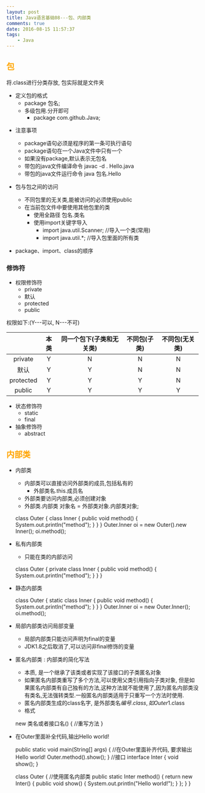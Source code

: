 ```yaml
---
layout: post
title: Java语言基础08---包、内部类
comments: true
date: 2016-08-15 11:57:37
tags:
	- Java
---
```


## <font color=orange>包</font>
将.class进行分类存放, 包实际就是文件夹

* 定义包的格式
	* package 包名;
	* 多级包用.分开即可
		* package com.github.Java;

<!--more-->
* 注意事项
	* package语句必须是程序的第一条可执行语句
	* package语句在一个Java文件中只有一个
	* 如果没有package,默认表示无包名
	* 带包的java文件编译命令 javac -d . Hello.java
	* 带包的java文件运行命令 java 包名.Hello
* 包与包之间的访问
	* 不同包里的无关类,能被访问的必须使用public
	* 在当前包文件中要使用其他包里的类
		* 使用全路径   包名.类名
		* 使用import关键字导入
			* import java.util.Scanner; //导入一个类(常用)
			* import java.util.*; //导入包里面的所有类

* package、import、class的顺序

### 修饰符 
* 权限修饰符
	* private
	* 默认
	* protected
	* public

权限如下:(Y---可以, N---不可)


||本类|同一个包下(子类和无关类)|不同包(子类)|不同包(无关类)|
|:---:|:---:|:---:|:---:|:---:|
|private|Y|N|N|N|
|默认|Y|Y|N|N|
|protected|Y|Y|Y|N|
|public|Y|Y|Y|Y|

* 状态修饰符
	* static 
	* final
* 抽象修饰符
	* abstract

## <font color=orange>内部类</font>
* 内部类

	* 内部类可以直接访问外部类的成员,包括私有的
		* 外部类名.this.成员名
	* 外部类要访问内部类,必须创建对象
	* 外部类.内部类 对象名 = 外部类对象.内部类对象;


	class Outer {
		class Inner {
			public void method() {
				System.out.println("method");
			}
		}
	}
	Outer.Inner oi = new Outer().new Inner();
	oi.method();

* 私有内部类
	* 只能在类的内部访问


	class Outer {
		private class Inner {
			public void method() {
				System.out.println("method");
			}
		}
	}

* 静态内部类


	class Outer {
		static class Inner {
			public void method() {
				System.out.println("method");
			}
		}
	}
	Outer.Inner oi = new Outer.Inner();
	oi.method();
	
* 局部内部类访问局部变量
	* 局部内部类只能访问声明为final的变量
	* JDK1.8之后取消了,可以访问非final修饰的变量
* 匿名内部类 : 内部类的简化写法
	* 本质, 是一个继承了该类或者实现了该接口的子类匿名对象
	* 如果匿名内部类重写了多个方法,可以使用父类引用指向子类对象, 但是如果匿名内部类有自己独有的方法,这种方法就不能使用了,因为匿名内部类没有类名,无法强转类型.一般匿名内部类适用于只重写一个方法时使用.
	* 匿名内部类生成的class名字, 是外部类名$编号.class, 如Outer$1.class
	* 格式


	new 类名或者接口名() {
		//重写方法
	}

* 在Outer里面补全代码,输出Hello world!


	public static void main(String[] args) {
		//在Outer里面补齐代码, 要求输出Hello world!
		Outer.method().show();
	}
	//接口
	interface Inter {
		void show();
	}

	class Outer {
		//使用匿名内部类
		public static Inter method() {
			return new Inter() {
				public void show() {
					System.out.println("Hello world!");
				}
			};
		}
	}
